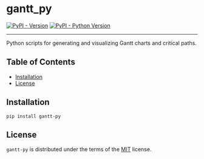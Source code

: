 # gantt_py

[![PyPI - Version](https://img.shields.io/pypi/v/gantt-py.svg)](https://pypi.org/project/gantt-py)
[![PyPI - Python Version](https://img.shields.io/pypi/pyversions/gantt-py.svg)](https://pypi.org/project/gantt-py)

---

Python scripts for generating and visualizing Gantt charts and critical paths.

## Table of Contents

- [Installation](#installation)
- [License](#license)

## Installation

```console
pip install gantt-py
```

## License

`gantt-py` is distributed under the terms of the [MIT](https://spdx.org/licenses/MIT.html) license.
